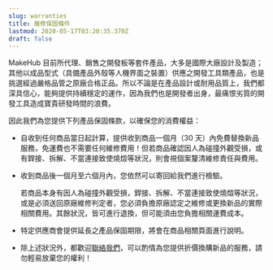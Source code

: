 ```yaml
---
slug: warranties
title: 維修保固條件
lastmod: 2020-05-17T03:20:35.370Z
draft: false
---
```

MakeHub 目前所代理、銷售之開發板等套件產品，大多是國際大廠設計及製造；其他以成品型式（具備產品外殼等人機界面之裝置）供應之開發工具類產品，也是挑選經過嚴格品管之原廠合格正品。所以不論是在產品設計或耐用品質上，我們都深具信心，能夠提供持續穩定的運作，因為我們也是開發者出身，最痛恨劣質的開發工具造成寶貴研發時間的浪費。

因此我們為您提供下列產品保固條款，以確保您的消費權益：

* 自收到任何商品當日起計算，提供收到商品一個月（30 天）內免費替換新品服務，免運費也不需要任何維修費用！但若商品確認因人為碰撞外觀受損，或有銲接、拆解、不當連接致使燒燬等狀況，則會視個案釐清維修責任與費用。
* 收到商品後一個月至六個月內，您依然可以寄回給我們進行檢驗。

  若商品本身有因人為碰撞外觀受損，銲接、拆解、不當連接致使燒燬等狀況，或是必須送回原廠維修判定者，您必須負擔原廠認定之維修或更換新品的實際相關費用。其餘狀況，皆可進行退換，但可能須由您負擔相關運費成本。
* 特定供應商會提供延長之產品保固期限，將會在商品相關頁面進行說明。
* 除上述狀況外，都歡迎[聯絡我們](https://makehub.tw/site/contact-us)，可以酌情為您提供折價換購新品的服務，請勿輕易放棄您的權利！